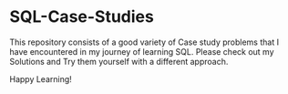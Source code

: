# SQL-Case-Studies
This repository consists of a good variety of Case study problems that I have encountered in my journey of learning SQL. Please check out my Solutions and Try them yourself with a different approach.

Happy Learning!
